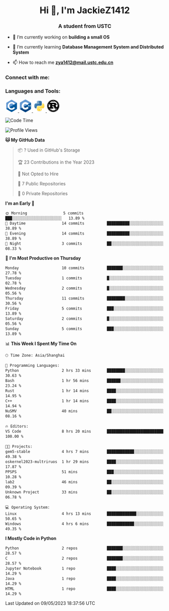 <h1 align="center">Hi 👋, I'm JackieZ1412</h1>
<h3 align="center">A student from USTC</h3>

- 🔭 I’m currently working on **building a small OS**

- 🌱 I’m currently learning **Database Management System and Distributed System**

- 📫 How to reach me **zya1412@mail.ustc.edu.cn**

<h3 align="left">Connect with me:</h3>
<p align="left">
</p>

<h3 align="left">Languages and Tools:</h3>
<p align="left"> <a href="https://www.cprogramming.com/" target="_blank" rel="noreferrer"> <img src="https://raw.githubusercontent.com/devicons/devicon/master/icons/c/c-original.svg" alt="c" width="40" height="40"/> </a> <a href="https://www.w3schools.com/cpp/" target="_blank" rel="noreferrer"> <img src="https://raw.githubusercontent.com/devicons/devicon/master/icons/cplusplus/cplusplus-original.svg" alt="cplusplus" width="40" height="40"/> </a> <a href="https://www.python.org" target="_blank" rel="noreferrer"> <img src="https://raw.githubusercontent.com/devicons/devicon/master/icons/python/python-original.svg" alt="python" width="40" height="40"/> </a> <a href="https://www.rust-lang.org" target="_blank" rel="noreferrer"> <img src="https://raw.githubusercontent.com/devicons/devicon/master/icons/rust/rust-plain.svg" alt="rust" width="40" height="40"/> </a> </p>



<!--START_SECTION:waka-->
![Code Time](http://img.shields.io/badge/Code%20Time-355%20hrs%2028%20mins-blue)

![Profile Views](http://img.shields.io/badge/Profile%20Views-0-blue)

**🐱 My GitHub Data** 

> 📦 ? Used in GitHub's Storage 
 > 
> 🏆 23 Contributions in the Year 2023
 > 
> 🚫 Not Opted to Hire
 > 
> 📜 7 Public Repositories 
 > 
> 🔑 0 Private Repositories 
 > 
**I'm an Early 🐤** 

```text
🌞 Morning                5 commits           ███░░░░░░░░░░░░░░░░░░░░░░   13.89 % 
🌆 Daytime                14 commits          ██████████░░░░░░░░░░░░░░░   38.89 % 
🌃 Evening                14 commits          ██████████░░░░░░░░░░░░░░░   38.89 % 
🌙 Night                  3 commits           ██░░░░░░░░░░░░░░░░░░░░░░░   08.33 % 
```
📅 **I'm Most Productive on Thursday** 

```text
Monday                   10 commits          ███████░░░░░░░░░░░░░░░░░░   27.78 % 
Tuesday                  1 commits           █░░░░░░░░░░░░░░░░░░░░░░░░   02.78 % 
Wednesday                2 commits           █░░░░░░░░░░░░░░░░░░░░░░░░   05.56 % 
Thursday                 11 commits          ████████░░░░░░░░░░░░░░░░░   30.56 % 
Friday                   5 commits           ███░░░░░░░░░░░░░░░░░░░░░░   13.89 % 
Saturday                 2 commits           █░░░░░░░░░░░░░░░░░░░░░░░░   05.56 % 
Sunday                   5 commits           ███░░░░░░░░░░░░░░░░░░░░░░   13.89 % 
```


📊 **This Week I Spent My Time On** 

```text
🕑︎ Time Zone: Asia/Shanghai

💬 Programming Languages: 
Python                   2 hrs 33 mins       ████████░░░░░░░░░░░░░░░░░   30.63 % 
Bash                     1 hr 56 mins        ██████░░░░░░░░░░░░░░░░░░░   23.24 % 
Rust                     1 hr 14 mins        ████░░░░░░░░░░░░░░░░░░░░░   14.95 % 
C++                      1 hr 14 mins        ████░░░░░░░░░░░░░░░░░░░░░   14.94 % 
NuSMV                    40 mins             ██░░░░░░░░░░░░░░░░░░░░░░░   08.16 % 

🔥 Editors: 
VS Code                  8 hrs 20 mins       █████████████████████████   100.00 % 

🐱‍💻 Projects: 
gem5-stable              4 hrs 7 mins        ████████████░░░░░░░░░░░░░   49.38 % 
oskernel2023-multriruos  1 hr 29 mins        ████░░░░░░░░░░░░░░░░░░░░░   17.87 % 
PPSPS                    51 mins             ███░░░░░░░░░░░░░░░░░░░░░░   10.28 % 
lab2                     46 mins             ██░░░░░░░░░░░░░░░░░░░░░░░   09.39 % 
Unknown Project          33 mins             ██░░░░░░░░░░░░░░░░░░░░░░░   06.78 % 

💻 Operating System: 
Linux                    4 hrs 13 mins       █████████████░░░░░░░░░░░░   50.65 % 
Windows                  4 hrs 6 mins        ████████████░░░░░░░░░░░░░   49.35 % 
```

**I Mostly Code in Python** 

```text
Python                   2 repos             ███████░░░░░░░░░░░░░░░░░░   28.57 % 
C                        2 repos             ███████░░░░░░░░░░░░░░░░░░   28.57 % 
Jupyter Notebook         1 repo              ████░░░░░░░░░░░░░░░░░░░░░   14.29 % 
Java                     1 repo              ████░░░░░░░░░░░░░░░░░░░░░   14.29 % 
HTML                     1 repo              ████░░░░░░░░░░░░░░░░░░░░░   14.29 % 
```




 Last Updated on 09/05/2023 18:37:56 UTC
<!--END_SECTION:waka-->
